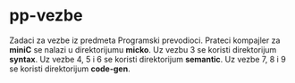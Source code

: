 # pp-vezbe
Zadaci za vezbe iz predmeta Programski prevodioci. 
Prateci kompajler za <b>miniC</b> se nalazi u direktorijumu <b>micko</b>.
Uz vezbu 3 se koristi direktorijum <b>syntax</b>.
Uz vezbe 4, 5 i 6 se koristi direktorijum <b>semantic</b>.
Uz vezbe 7, 8 i 9 se koristi direktorijum <b>code-gen</b>.

